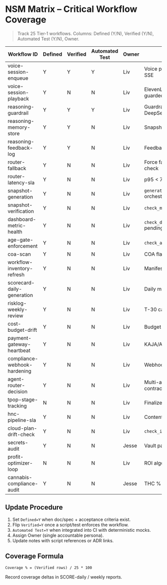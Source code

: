 <!--
Optimized: 2025-10-03
RPM: 3.6.0.6.ops-technology-ship-status-documentation
Session: Dual-AI Collaboration - Sonnet Docs Sweep
-->
# NSM Matrix – Critical Workflow Coverage

> Track 25 Tier‑1 workflows. Columns: Defined (Y/N), Verified (Y/N), Automated Test (Y/N), Owner.

| Workflow ID | Defined | Verified | Automated Test | Owner | Notes |
|-------------|---------|----------|----------------|-------|-------|
| voice-session-enqueue | Y | Y | Y | Liv | Voice panel → queue → SSE |
| voice-session-playback | Y | N | N | Liv | ElevenLabs playback guarded by JWT |
| reasoning-guardrail | Y | Y | Y | Liv | Guardrail filter before DeepSeek |
| reasoning-memory-store | Y | Y | N | Liv | Snapshot of job history |
| reasoning-feedback-log | Y | Y | N | Liv | Feedback append hook |
| router-fallback | Y | N | N | Liv | Force fallback scenario check |
| router-latency-sla | Y | N | N | Liv | p95 < 700ms monitoring |
| snapshot-generation | Y | N | N | Liv | `generate_snapshot.py` orchestration |
| snapshot-verification | Y | N | N | Liv | `check_memory_snapshot.sh` |
| dashboard-metric-health | Y | N | N | Liv | `check_dashboard_metrics.sh` pending |
| age-gate-enforcement | Y | N | N | Liv | `check_age_gate.sh` |
| coa-scan | Y | N | N | Liv | COA flag metrics |
| workflow-inventory-refresh | Y | N | N | Liv | Manifest checker |
| scorecard-daily-generation | Y | N | N | Liv | Daily markdown summary |
| risklog-weekly-review | Y | N | N | Liv | T-30 cadence |
| cost-budget-drift | Y | N | N | Liv | Budget vs spend |
| payment-gateway-heartbeat | Y | N | N | Liv | KAJA/Authorize.Net ping |
| compliance-webhook-hardening | Y | N | N | Liv | Webhook auth guard |
| agent-router-decision | Y | N | N | Liv | Multi-agent overlay contract |
| tpop-stage-tracking | N | N | N | Liv | Finalize stage spec |
| hnc-pipeline-sla | Y | N | N | Liv | Content pipeline depth |
| cloud-plan-drift-check | Y | N | N | Liv | `check_infra_plan.sh` |
| secrets-audit | Y | N | N | Jesse | Vault parity / op sync |
| profit-optimizer-loop | N | N | N | Liv | ROI algorithm verification |
| cannabis-compliance-audit | Y | N | N | Jesse | THC % + license validation |

## Update Procedure

1. Set `Defined=Y` when doc/spec + acceptance criteria exist.
2. Flip `Verified=Y` once a script/test enforces the workflow.
3. `Automated Test=Y` when integrated into CI with deterministic mocks.
4. Assign Owner (single accountable persona).
5. Update notes with script references or ADR links.

## Coverage Formula

`Coverage % = (Verified rows) / 25 * 100`

Record coverage deltas in SCORE-daily / weekly reports.

<!-- Last verified: 2025-10-02 -->

<!-- Optimized: 2025-10-02 -->

<!-- Last updated: 2025-10-02 -->

<!-- Last optimized: 2025-10-02 -->
